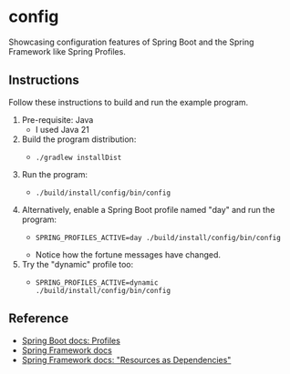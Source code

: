 # config

Showcasing configuration features of Spring Boot and the Spring Framework like Spring Profiles.


## Instructions

Follow these instructions to build and run the example program.

1. Pre-requisite: Java
   * I used Java 21
2. Build the program distribution:
   * ```shell
     ./gradlew installDist
     ```
3. Run the program:
    * ```shell
      ./build/install/config/bin/config
      ```
4. Alternatively, enable a Spring Boot profile named "day" and run the program:
    * ```shell
      SPRING_PROFILES_ACTIVE=day ./build/install/config/bin/config
      ```
    * Notice how the fortune messages have changed.
5. Try the "dynamic" profile too:
    * ```shell
      SPRING_PROFILES_ACTIVE=dynamic ./build/install/config/bin/config
      ```


## Reference

* [Spring Boot docs: Profiles](https://docs.spring.io/spring-boot/docs/current/reference/htmlsingle/#boot-features-profiles)
* [Spring Framework docs](https://docs.spring.io/spring-framework/docs/current/reference/html/)
* [Spring Framework docs: "Resources as Dependencies"](https://docs.spring.io/spring-framework/docs/current/reference/html/core.html#resources-as-dependencies)
